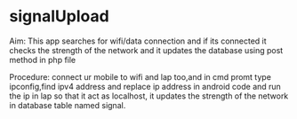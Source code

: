 signalUpload
============
Aim:
This app searches for wifi/data connection and if its connected it checks the strength 
of the network and it updates the database using post method in php file

Procedure:
connect ur mobile to wifi and lap too,and in cmd promt type ipconfig,find ipv4 address
and replace ip address in android code and run the ip in lap so that it act as localhost,
it updates the strength of the network in database table named signal.
